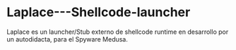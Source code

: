 # Laplace---Shellcode-launcher
Laplace es un launcher/Stub externo de shellcode runtime en desarrollo por un autodidacta, para el Spyware Medusa.
